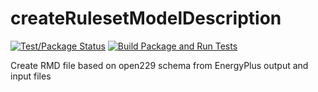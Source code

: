 # createRulesetModelDescription

[![Test/Package Status](https://img.shields.io/github/workflow/status/JasonGlazer/createRulesetModelDescription/Flake8/main?label=flake8)](https://github.com/JasonGlazer/createRulesetModelDescription/actions/workflows/flake8.yml)
[![Build Package and Run Tests](https://github.com/JasonGlazer/createRulesetModelDescription/actions/workflows/build_and_test.yml/badge.svg?branch=main)](https://github.com/JasonGlazer/createRulesetModelDescription/actions/workflows/build_and_test.yml)

Create RMD file based on open229 schema from EnergyPlus output and input files
